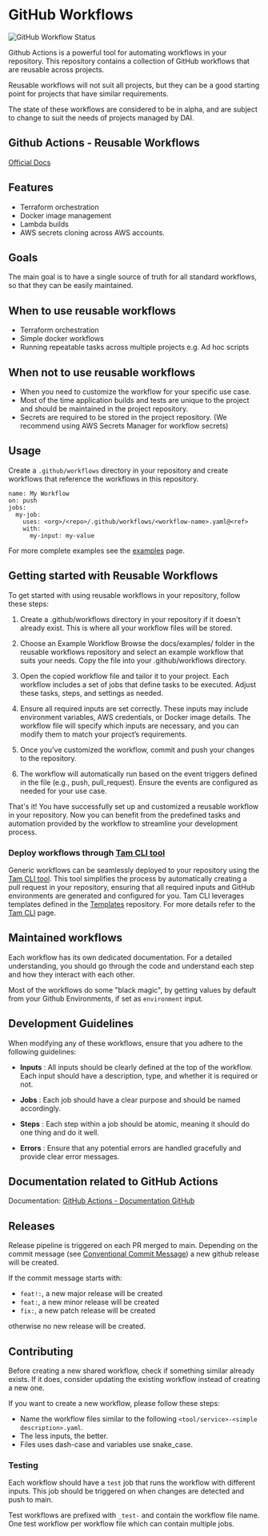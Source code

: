 # GitHub Workflows

<!--intro-start-->

<!-- TODO: change to release badge -->

![GitHub Workflow Status](https://github.com/dnd-it/github-workflows/actions/workflows/gh-release-on-main.yaml/badge.svg)

Github Actions is a powerful tool for automating workflows in your repository. This repository contains a collection of GitHub workflows that are reusable across projects.

Reusable workflows will not suit all projects, but they can be a good starting point for projects that have similar requirements.

The state of these workflows are considered to be in alpha, and are subject to change to suit the needs of projects managed by DAI.

## Github Actions - Reusable Workflows

[Official Docs](https://docs.github.com/en/actions/sharing-automations/reusing-workflows)

## Features

- Terraform orchestration
- Docker image management
- Lambda builds
- AWS secrets cloning across AWS accounts.

## Goals

The main goal is to have a single source of truth for all standard workflows, so that they can be easily maintained.

## When to use reusable workflows

- Terraform orchestration
- Simple docker workflows
- Running repeatable tasks across multiple projects e.g. Ad hoc scripts

## When not to use reusable workflows

- When you need to customize the workflow for your specific use case.
- Most of the time application builds and tests are unique to the project and should be maintained in the project repository.
- Secrets are required to be stored in the project repository. (We recommend using AWS Secrets Manager for workflow secrets)

## Usage

Create a `.github/workflows` directory in your repository and create workflows that reference the workflows in this repository.

```
name: My Workflow
on: push
jobs:
  my-job:
    uses: <org>/<repo>/.github/workflows/<workflow-name>.yaml@<ref>
    with:
      my-input: my-value
```

For more complete examples see the [examples](docs/examples/) page.

<!--intro-end-->

## Getting started with Reusable Workflows

<!--usage-start-->

To get started with using reusable workflows in your repository, follow these steps:

1. Create a .github/workflows directory in your repository if it doesn't already exist. This is where all your workflow files will be stored.

2. Choose an Example Workflow
   Browse the docs/examples/ folder in the reusable workflows repository and select an example workflow that suits your needs. Copy the file into your .github/workflows directory.

3. Open the copied workflow file and tailor it to your project. Each workflow includes a set of jobs that define tasks to be executed. Adjust these tasks, steps, and settings as needed.

4. Ensure all required inputs are set correctly. These inputs may include environment variables, AWS credentials, or Docker image details. The workflow file will specify which inputs are necessary, and you can modify them to match your project’s requirements.

5. Once you've customized the workflow, commit and push your changes to the repository.

6. The workflow will automatically run based on the event triggers defined in the file (e.g., push, pull_request). Ensure the events are configured as needed for your use case.

That's it! You have successfully set up and customized a reusable workflow in your repository. Now you can benefit from the predefined tasks and automation provided by the workflow to streamline your development process.

### Deploy workflows through [Tam CLI tool](https://github.com/DND-IT/tam-cli)

Generic workflows can be seamlessly deployed to your repository using the [Tam CLI tool](https://github.com/DND-IT/tam-cli).
This tool simplifies the process by automatically creating a pull request in your repository, ensuring that all required inputs and GitHub environments are generated and configured for you.
Tam CLI leverages templates defined in the [Templates](https://github.com/DND-IT/templates/tree/main/addons/github-workflows) repository.
For more details refer to the [Tam CLI](docs/getting-started/tam-cli.md) page.

<!--usage-end-->

## Maintained workflows

Each workflow has its own dedicated documentation. For a detailed understanding, you should go through the code and understand each step and how they interact with each other.

Most of the workflows do some "black magic", by getting values by default from your Github Environments, if set as `environment` input.

## Development Guidelines

When modifying any of these workflows, ensure that you adhere to the following guidelines:

- **Inputs** : All inputs should be clearly defined at the top of the workflow. Each input should have a description, type, and whether it is required or not.

- **Jobs** : Each job should have a clear purpose and should be named accordingly.

- **Steps** : Each step within a job should be atomic, meaning it should do one thing and do it well.

- **Errors** : Ensure that any potential errors are handled gracefully and provide clear error messages.

## Documentation related to GitHub Actions

Documentation: [GitHub Actions - Documentation GitHub](https://docs.github.com/en/actions)

## Releases

Release pipeline is triggered on each PR merged to main. Depending on the commit message (see [Conventional Commit Message](https://www.conventionalcommits.org/en/v1.0.0/)) a new github release will be created.

If the commit message starts with:

- `feat!:`, a new major release will be created
- `feat:`, a new minor release will be created
- `fix:`, a new patch release will be created

otherwise no new release will be created.

## Contributing

Before creating a new shared workflow, check if something similar already exists. If it does, consider updating the existing workflow instead of creating a new one.

If you want to create a new workflow, please follow these steps:

- Name the workflow files similar to the following `<tool/service>-<simple description>.yaml`.
- The less inputs, the better.
- Files uses dash-case and variables use snake_case.

### Testing

Each workflow should have a `test` job that runs the workflow with different inputs. This job should be triggered on when changes are detected and push to main.

Test workflows are prefixed with `_test-` and contain the workflow file name. One test workflow per workflow file which can contain multiple jobs.
